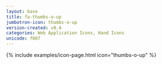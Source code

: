 ```yaml
---
layout: base
title: fa-thumbs-o-up
jumbotron-icon: thumbs-o-up
version-created: v0.4
categories: Web Application Icons, Hand Icons
unicode: f087
---
```


{% include examples/icon-page.html icon="thumbs-o-up" %}
